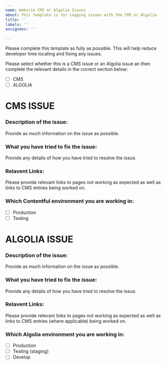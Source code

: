 ```yaml
---
name: Website CMS or Algolia Issues
about: This template is for logging issues with the CMS or Algolia
title: ''
labels: ''
assignees: ''

---
```


Please complete this template as fully as possible. This will help reduce developer time locating and fixing any issues.

Please select whether this is a CMS issue or an Algolia issue an then complete the relevant details in the correct section below:

-[ ] CMS
-[ ] ALGOLIA

# CMS ISSUE

### Description of the issue:

Provide as much information on the issue as possible.


### What you have tried to fix the issue:

Provide any details of how you have tried to resolve the issue.


### Relavent Links:

Please provide relevant links to pages not working as expected as well as links to CMS entries being worked on.


### Which Contentful environment you are working in:

-[ ] Production
-[ ] Testing

# ALGOLIA ISSUE

### Description of the issue:

Provide as much information on the issue as possible.


### What you have tried to fix the issue:

Provide any details of how you have tried to resolve the issue.


### Relavent Links:

Please provide relevant links to pages not working as expected as well as links to CMS entries (where applicable) being worked on.


### Which Algolia environment you are working in:

-[ ] Production
-[ ] Testing (staging)
-[ ] Develop
